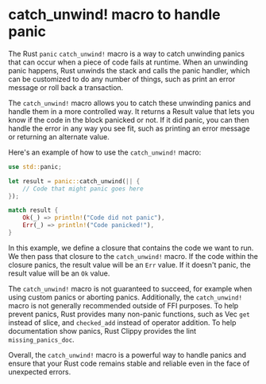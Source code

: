 # catch_unwind! macro to handle panic

The Rust `panic` `catch_unwind!` macro is a way to catch unwinding panics that can occur when a piece of code fails at runtime. When an unwinding panic happens, Rust unwinds the stack and calls the panic handler, which can be customized to do any number of things, such as print an error message or roll back a transaction.

The `catch_unwind!` macro allows you to catch these unwinding panics and handle them in a more controlled way. It returns a Result value that lets you know if the code in the block panicked or not. If it did panic, you can then handle the error in any way you see fit, such as printing an error message or returning an alternate value.

Here's an example of how to use the `catch_unwind!` macro:

```rust
use std::panic;

let result = panic::catch_unwind(|| {
    // Code that might panic goes here
});

match result {
    Ok(_) => println!("Code did not panic"),
    Err(_) => println!("Code panicked!"),
}
```

In this example, we define a closure that contains the code we want to run. We then pass that closure to the `catch_unwind!` macro. If the code within the closure panics, the result value will be an `Err` value. If it doesn't panic, the result value will be an `Ok` value.

The `catch_unwind!` macro is not guaranteed to succeed, for example when using custom panics or aborting panics. Additionally, the `catch_unwind!` macro is not generally recommended outside of FFI purposes. To help prevent panics, Rust provides many non-panic functions, such as Vec `get` instead of slice, and `checked_add` instead of operator addition. To help documentation show panics, Rust Clippy provides the lint `missing_panics_doc`.

Overall, the `catch_unwind!` macro is a powerful way to handle panics and ensure that your Rust code remains stable and reliable even in the face of unexpected errors.

